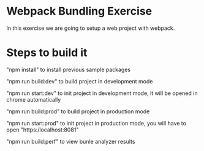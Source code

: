 # Webpack Bundling Exercise

In this exercise we are going to setup a web project with webpack.

# Steps to build it

"npm install" to install previous sample packages

"npm run build:dev" to build project in development mode

"npm run start:dev" to init project in development mode, it will be opened in chrome automatically

"npm run build:prod" to build project in production mode

"npm run start:prod" to init project in production mode, you will have to open "https:/localhost:8081"

"npm run build:perf" to view bunle analyzer results




